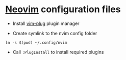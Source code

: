 # [Neovim](https://neovim.io/) configuration files

- Install [vim-plug](https://github.com/junegunn/vim-plug#neovim) plugin manager

- Create symlink to the nvim config folder

```
ln -s $(pwd) ~/.config/nvim
```

- Call `:PlugInstall` to install required plugins
